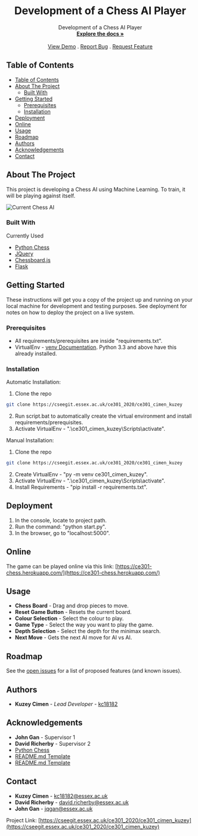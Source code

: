 <!--
[![Contributors][contributors-shield]][contributors-url]
[![Forks][forks-shield]][forks-url]
[![Issues][issues-shield]][issues-url]
-->

<br />
<div align="center">
  <!--
  <a href="https://cseegit.essex.ac.uk/ce301_2020/ce301_cimen_kuzey">
    <img src="images/logo.png" alt="Logo" width="80" height="80">
  </a>
  -->

  <h1 align="center">Development of a Chess AI Player</h1>
  Development of a Chess AI Player
  <br />
  <a href="https://cseegit.essex.ac.uk/ce301_2020/ce301_cimen_kuzey"><strong>Explore the docs »</strong></a>
  <br />
  <br />
  <a href="https://cseegit.essex.ac.uk/ce301_2020/ce301_cimen_kuzey">View Demo</a>
  .
  <a href="https://cseegit.essex.ac.uk/ce301_2020/ce301_cimen_kuzey/issues">Report Bug</a>
  .
  <a href="https://cseegit.essex.ac.uk/ce301_2020/ce301_cimen_kuzey/issues">Request Feature</a>

</div>

## Table of Contents

- [Table of Contents](#table-of-contents)
- [About The Project](#about-the-project)
  - [Built With](#built-with)
- [Getting Started](#getting-started)
  - [Prerequisites](#prerequisites)
  - [Installation](#installation)
- [Deployment](#deployment)
- [Online](#online)
- [Usage](#usage)
- [Roadmap](#roadmap)
- [Authors](#authors)
- [Acknowledgements](#acknowledgements)
- [Contact](#contact)



## About The Project

This project is developing a Chess AI using Machine Learning. To train, it will be playing against itself.

![Current Chess AI](https://cseegit.essex.ac.uk/ce301_2020/ce301_cimen_kuzey/-/raw/master/Research/chess_image.PNG "Current Chess AI")

### Built With

Currently Used

- [Python Chess](https://github.com/niklasf/python-chess)
- [JQuery](https://jquery.com)
- [Chessboard.js](https://chessboardjs.com/)
- [Flask](https://flask.palletsprojects.com/)

## Getting Started

These instructions will get you a copy of the project up and running on your local machine for development and testing purposes. See deployment for notes on how to deploy the project on a live system.

### Prerequisites

- All requirements/prerequisites are inside "requirements.txt".
- VirtualEnv - [venv Documentation](https://docs.python.org/3/library/venv.html). Python 3.3 and above have this already installed.

<!--
* npm
```sh
npm install npm@latest -g
```
-->

### Installation

Automatic Installation:

1. Clone the repo

```sh
git clone https://cseegit.essex.ac.uk/ce301_2020/ce301_cimen_kuzey
```

2. Run script.bat to automatically create the virtual environment and install requirements/prerequisites.
3. Activate VirtualEnv - ".\ce301_cimen_kuzey\Scripts\activate".

Manual Installation:

1. Clone the repo

```sh
git clone https://cseegit.essex.ac.uk/ce301_2020/ce301_cimen_kuzey
```

2. Create VirtualEnv - "py -m venv ce301_cimen_kuzey".
3. Activate VirtualEnv - ".\ce301_cimen_kuzey\Scripts\activate".
4. Install Requirements - "pip install -r requirements.txt".

<!-- End with an example of getting some data out of the system or using it for a little demo -->

## Deployment

1. In the console, locate to project path.
2. Run the command: "python start.py".
3. In the browser, go to "localhost:5000".

## Online

The game can be played online via this link: [https://ce301-chess.herokuapp.com/](https://ce301-chess.herokuapp.com/)

<!-- ## Running the tests

Explain how to run the automated tests for this system


### Break down into end to end tests
Explain what these tests test and why
```
EXAMPLE
``` -->

## Usage

- **Chess Board** - Drag and drop pieces to move.
- **Reset Game Button** - Resets the current board.
- **Colour Selection** - Select the colour to play.
- **Game Type** - Select the way you want to play the game.
- **Depth Selection** - Select the depth for the minimax search.
- **Next Move** - Gets the next AI move for AI vs AI.

<!--
Use this space to show useful examples of how a project can be used.
Additional screenshots, code examples and demos work well in this space.
You may also link to more resources.
-->

## Roadmap

See the [open issues](https://cseegit.essex.ac.uk/ce301_2020/ce301_cimen_kuzey/issues) for a list of proposed features (and known issues).

<!--
## Contributing

Contributions are what make the open source community such an amazing place to be learn, inspire, and create. Any contributions you make are **greatly appreciated**.

1. Fork the Project
2. Create your Feature Branch (`git checkout -b feature/AmazingFeature`)
3. Commit your Changes (`git commit -m 'Add some AmazingFeature'`)
4. Push to the Branch (`git push origin feature/AmazingFeature`)
5. Open a Pull Request
-->

<!--
## License

This project is licensed under the _____ License - see the [LICENSE.md](LICENSE.md) file for details.
-->

## Authors

- **Kuzey Cimen** - _Lead Developer_ - [kc18182](https://cseegit.essex.ac.uk/kc18182)

## Acknowledgements

- **John Gan** - Supervisor 1
- **David Richerby** - Supervisor 2
- [Python Chess](https://github.com/niklasf/python-chess)
- [README.md Template](https://github.com/othneildrew/Best-README-Template)
- [README.md Template](https://gist.github.com/PurpleBooth/109311bb0361f32d87a2)

## Contact

- **Kuzey Cimen** - <kc18182@essex.ac.uk>
- **David Richerby** - <david.richerby@essex.ac.uk>
- **John Gan** - <jqgan@essex.ac.uk>

Project Link: [https://cseegit.essex.ac.uk/ce301_2020/ce301_cimen_kuzey](https://cseegit.essex.ac.uk/ce301_2020/ce301_cimen_kuzey)

<!--
## Versioning

We use [SemVer](http://semver.org/) for versioning. For the versions available, see the [tags on this repository](https://cseegit.essex.ac.uk/ce301_2020/ce301_cimen_kuzey/tags)
-->

<!--
[contributors-shield]: https://img.shields.io/github/contributors/othneildrew/Best-README-Template.svg?style=flat-square
[contributors-url]: https://github.com/othneildrew/Best-README-Template/graphs/contributors
[forks-shield]: https://img.shields.io/github/forks/othneildrew/Best-README-Template.svg?style=flat-square
[forks-url]: https://github.com/othneildrew/Best-README-Template/network/members
[issues-shield]: https://img.shields.io/github/issues/othneildrew/Best-README-Template.svg?style=flat-square
[issues-url]: https://github.com/othneildrew/Best-README-Template/issues
[product-screenshot]: images/screenshot.png
-->
